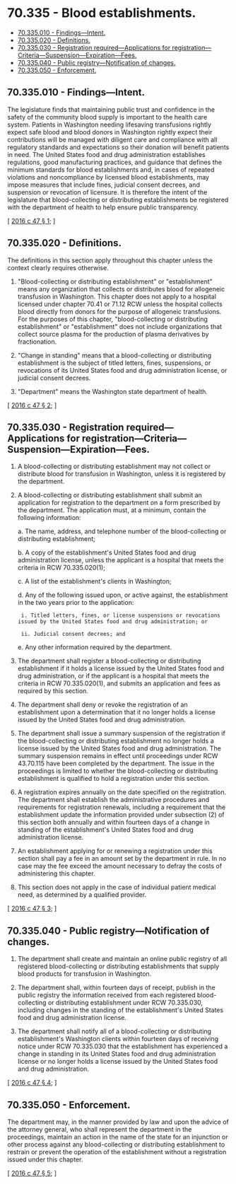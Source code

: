 # 70.335 - Blood establishments.
* [70.335.010 - Findings—Intent.](#70335010---findingsintent)
* [70.335.020 - Definitions.](#70335020---definitions)
* [70.335.030 - Registration required—Applications for registration—Criteria—Suspension—Expiration—Fees.](#70335030---registration-requiredapplications-for-registrationcriteriasuspensionexpirationfees)
* [70.335.040 - Public registry—Notification of changes.](#70335040---public-registrynotification-of-changes)
* [70.335.050 - Enforcement.](#70335050---enforcement)
## 70.335.010 - Findings—Intent.
The legislature finds that maintaining public trust and confidence in the safety of the community blood supply is important to the health care system. Patients in Washington needing lifesaving transfusions rightly expect safe blood and blood donors in Washington rightly expect their contributions will be managed with diligent care and compliance with all regulatory standards and expectations so their donation will benefit patients in need. The United States food and drug administration establishes regulations, good manufacturing practices, and guidance that defines the minimum standards for blood establishments and, in cases of repeated violations and noncompliance by licensed blood establishments, may impose measures that include fines, judicial consent decrees, and suspension or revocation of licensure. It is therefore the intent of the legislature that blood-collecting or distributing establishments be registered with the department of health to help ensure public transparency.

\[ [2016 c 47 § 1](http://lawfilesext.leg.wa.gov/biennium/2015-16/Pdf/Bills/Session%20Laws/House/2580-S.SL.pdf?cite=2016%20c%2047%20§%201); \]

## 70.335.020 - Definitions.
The definitions in this section apply throughout this chapter unless the context clearly requires otherwise.

1. "Blood-collecting or distributing establishment" or "establishment" means any organization that collects or distributes blood for allogeneic transfusion in Washington. This chapter does not apply to a hospital licensed under chapter 70.41 or 71.12 RCW unless the hospital collects blood directly from donors for the purpose of allogeneic transfusions. For the purposes of this chapter, "blood-collecting or distributing establishment" or "establishment" does not include organizations that collect source plasma for the production of plasma derivatives by fractionation.

2. "Change in standing" means that a blood-collecting or distributing establishment is the subject of titled letters, fines, suspensions, or revocations of its United States food and drug administration license, or judicial consent decrees.

3. "Department" means the Washington state department of health.

\[ [2016 c 47 § 2](http://lawfilesext.leg.wa.gov/biennium/2015-16/Pdf/Bills/Session%20Laws/House/2580-S.SL.pdf?cite=2016%20c%2047%20§%202); \]

## 70.335.030 - Registration required—Applications for registration—Criteria—Suspension—Expiration—Fees.
1. A blood-collecting or distributing establishment may not collect or distribute blood for transfusion in Washington, unless it is registered by the department.

2. A blood-collecting or distributing establishment shall submit an application for registration to the department on a form prescribed by the department. The application must, at a minimum, contain the following information:

    a. The name, address, and telephone number of the blood-collecting or distributing establishment;

    b. A copy of the establishment's United States food and drug administration license, unless the applicant is a hospital that meets the criteria in RCW 70.335.020(1);

    c. A list of the establishment's clients in Washington;

    d. Any of the following issued upon, or active against, the establishment in the two years prior to the application:

        i. Titled letters, fines, or license suspensions or revocations issued by the United States food and drug administration; or

        ii. Judicial consent decrees; and

    e. Any other information required by the department.

3. The department shall register a blood-collecting or distributing establishment if it holds a license issued by the United States food and drug administration, or if the applicant is a hospital that meets the criteria in RCW 70.335.020(1), and submits an application and fees as required by this section.

4. The department shall deny or revoke the registration of an establishment upon a determination that it no longer holds a license issued by the United States food and drug administration.

5. The department shall issue a summary suspension of the registration if the blood-collecting or distributing establishment no longer holds a license issued by the United States food and drug administration. The summary suspension remains in effect until proceedings under RCW 43.70.115 have been completed by the department. The issue in the proceedings is limited to whether the blood-collecting or distributing establishment is qualified to hold a registration under this section.

6. A registration expires annually on the date specified on the registration. The department shall establish the administrative procedures and requirements for registration renewals, including a requirement that the establishment update the information provided under subsection (2) of this section both annually and within fourteen days of a change in standing of the establishment's United States food and drug administration license.

7. An establishment applying for or renewing a registration under this section shall pay a fee in an amount set by the department in rule. In no case may the fee exceed the amount necessary to defray the costs of administering this chapter.

8. This section does not apply in the case of individual patient medical need, as determined by a qualified provider.

\[ [2016 c 47 § 3](http://lawfilesext.leg.wa.gov/biennium/2015-16/Pdf/Bills/Session%20Laws/House/2580-S.SL.pdf?cite=2016%20c%2047%20§%203); \]

## 70.335.040 - Public registry—Notification of changes.
1. The department shall create and maintain an online public registry of all registered blood-collecting or distributing establishments that supply blood products for transfusion in Washington.

2. The department shall, within fourteen days of receipt, publish in the public registry the information received from each registered blood-collecting or distributing establishment under RCW 70.335.030, including changes in the standing of the establishment's United States food and drug administration license.

3. The department shall notify all of a blood-collecting or distributing establishment's Washington clients within fourteen days of receiving notice under RCW 70.335.030 that the establishment has experienced a change in standing in its United States food and drug administration license or no longer holds a license issued by the United States food and drug administration.

\[ [2016 c 47 § 4](http://lawfilesext.leg.wa.gov/biennium/2015-16/Pdf/Bills/Session%20Laws/House/2580-S.SL.pdf?cite=2016%20c%2047%20§%204); \]

## 70.335.050 - Enforcement.
The department may, in the manner provided by law and upon the advice of the attorney general, who shall represent the department in the proceedings, maintain an action in the name of the state for an injunction or other process against any blood-collecting or distributing establishment to restrain or prevent the operation of the establishment without a registration issued under this chapter.

\[ [2016 c 47 § 5](http://lawfilesext.leg.wa.gov/biennium/2015-16/Pdf/Bills/Session%20Laws/House/2580-S.SL.pdf?cite=2016%20c%2047%20§%205); \]

